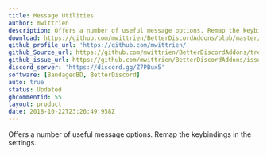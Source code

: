 ```yaml
---
title: Message Utilities
author: mwittrien
description: Offers a number of useful message options. Remap the keybindings in the settings.
download: https://github.com/mwittrien/BetterDiscordAddons/blob/master/Plugins/MessageUtilities/MessageUtilities.plugin.js
github_profile_url: 'https://github.com/mwittrien/'
github_Source_url: https://github.com/mwittrien/BetterDiscordAddons/tree/master/Plugins/MessageUtilities
github_issue_url: https://github.com/mwittrien/BetterDiscordAddons/issues/
discord_server: 'https://discord.gg/Z7PBux5'
software: [BandagedBD, BetterDiscord]
auto: true
status: Updated
ghcommentid: 55
layout: product
date: 2018-10-22T23:26:49.958Z
---
```

Offers a number of useful message options. Remap the keybindings in the settings.